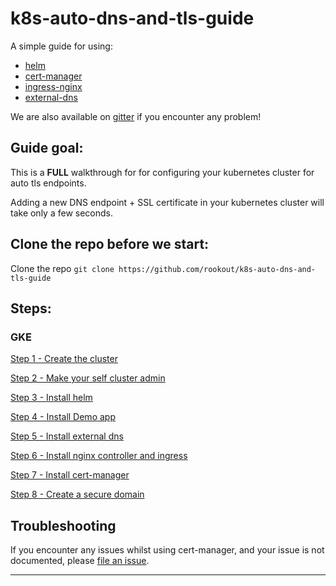 k8s-auto-dns-and-tls-guide
===
A simple guide for using:
* [helm]
* [cert-manager]
* [ingress-nginx]
* [external-dns]

We are also available on [gitter] if you encounter any problem!

## Guide goal:


This is a **FULL** walkthrough for for configuring your kubernetes cluster for auto tls endpoints.

Adding a new DNS endpoint + SSL certificate in your kubernetes cluster will take only a few seconds.

## Clone the repo before we start:

Clone the repo `git clone https://github.com/rookout/k8s-auto-dns-and-tls-guide`

## Steps:

### GKE

[Step 1 - Create the cluster](https://github.com/Rookout/k8s-auto-dns-and-tls-guide/blob/master/gke/step_1_create_cluster.md)

[Step 2 - Make your self cluster admin](https://github.com/Rookout/k8s-auto-dns-and-tls-guide/blob/master/gke/step_2_cluster_admin.md)

[Step 3 - Install helm](https://github.com/Rookout/k8s-auto-dns-and-tls-guide/blob/master/gke/step_3_install_helm.md)

[Step 4 - Install Demo app](https://github.com/Rookout/k8s-auto-dns-and-tls-guide/blob/master/gke/step_4_hello_world.md)

[Step 5 - Install external dns](https://github.com/Rookout/k8s-auto-dns-and-tls-guide/blob/master/gke/step_5_install_external_dns.md)

[Step 6 - Install nginx controller and ingress](https://github.com/Rookout/k8s-auto-dns-and-tls-guide/blob/master/gke/step_6_install_nginx.md)

[Step 7 - Install cert-manager](https://github.com/Rookout/k8s-auto-dns-and-tls-guide/blob/master/gke/step_7_install_cert_manager.md)

[Step 8 - Create a secure domain](https://github.com/Rookout/k8s-auto-dns-and-tls-guide/blob/master/gke/step_8_create_a_secure_domain.md)



## Troubleshooting

If you encounter any issues whilst using cert-manager, and your issue is not
documented, please [file an issue](https://github.com/Rookout/k8s-auto-dns-and-tls-guide/issues).


---
[//]: #URLs

   [helm]: <https://helm.sh/>
   [gitter]: <https://gitter.im/Rookout/k8s-auto-dns-and-tls-guide>
   [cert-manager]: <https://github.com/jetstack/cert-manager>
   [ingress-nginx]: <https://github.com/kubernetes/ingress-nginx>
   [external-dns]: <https://github.com/kubernetes-incubator/external-dns>
